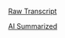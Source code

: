 [Raw Transcript](https://github.com/MCBasterSheet/MCBasterSheet/blob/main/MCB150/pages/Lectures/Raw-Transcripts/Raw%20Transcript%203-29-2024.md)

[AI Summarized](https://github.com/MCBasterSheet/MCBasterSheet/blob/main/MCB150/pages/Lectures/AI-Summaries/AI%20Summarized%203-29-2024.md)

